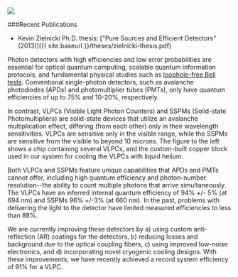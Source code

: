 <img src="{{ site.baseurl }}/img/vlpc.jpg" class="img-responsive pull-left">

###Recent Publications
* Kevin Zielnicki Ph.D. thesis: ["Pure Sources and Efficient Detectors" (2013)]({{ site.baseurl }}/theses/zielnicki-thesis.pdf)

Photon detectors with high efficiencies and low error probabilities are essential for optical quantum computing, scalable quantum information protocols, and fundamental physical studies such as [loophole-free Bell tests](#tests-of-nonlocality). Conventional single-photon detectors, such as avalanche photodiodes (APDs) and photomultiplier tubes (PMTs), only have quantum efficiencies of up to 75% and 10-20%, respectively. 

In contrast, VLPCs (Visible Light Photon Counters) and SSPMs (Solid-state Photomultipliers) are solid-state devices that utilize an avalanche multiplication effect, differing (from each other) only in their wavelength sensitivities. VLPCs are sensitive only in the visible range, while the SSPMs are sensitive from the visible to beyond 10 microns. The figure to the left shows a chip containing several VLPCs, and the custom-built copper block used in our system for cooling the VLPCs with liquid helium.

Both VLPCs and SSPMs feature unique capabilities that APDs and PMTs cannot offer, including high quantum efficiency and photon-number resolution--the ability to count multiple photons that arrive simultaneously. The VLPCs have an inferred internal quantum efficiency of 94% +/- 5% (at 694 nm) and SSPMs 96% +/-3% (at 660 nm). In the past, problems with delivering the light to the detector have limited measured efficiencies to less than 88%. 

We are currently improving these detectors by a) using custom anti-reflection (AR) coatings for the detectors, b) reducing losses and background due to the optical coupling fibers, c) using improved low-noise electronics, and d) incorporating novel cryogenic cooling designs. With these improvements, we have recently achieved a record system efficiency of 91% for a VLPC.